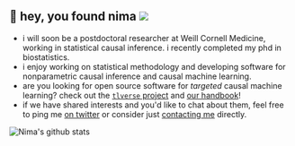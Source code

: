 ## :wave: hey, you found nima ![](https://komarev.com/ghpvc/?username=nhejazi&color=green)

- i will soon be a postdoctoral researcher at Weill Cornell Medicine, working
  in statistical causal inference. i recently completed my phd in biostatistics.
- i enjoy working on statistical methodology and developing software for
  nonparametric causal inference and causal machine learning.
- are you looking for open source software for _targeted_ causal machine
  learning? check out the [`tlverse` project](https://github.com/tlverse) and
  [our handbook](https://tlverse.org/tlverse-handbook)!
- if we have shared interests and you'd like to chat about them, feel free to
  ping me [on twitter](https://twitter.com/nshejazi) or consider just
  [contacting me](https://nimahejazi.org/#contact) directly.

![Nima's github stats](https://github-readme-stats.vercel.app/api?username=nhejazi&show_icons=true&count_private=true&theme=radical)
